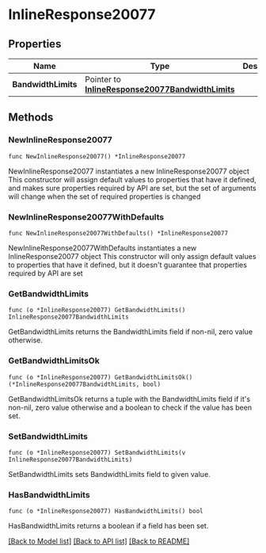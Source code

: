 # InlineResponse20077

## Properties

Name | Type | Description | Notes
------------ | ------------- | ------------- | -------------
**BandwidthLimits** | Pointer to [**InlineResponse20077BandwidthLimits**](InlineResponse20077BandwidthLimits.md) |  | [optional] 

## Methods

### NewInlineResponse20077

`func NewInlineResponse20077() *InlineResponse20077`

NewInlineResponse20077 instantiates a new InlineResponse20077 object
This constructor will assign default values to properties that have it defined,
and makes sure properties required by API are set, but the set of arguments
will change when the set of required properties is changed

### NewInlineResponse20077WithDefaults

`func NewInlineResponse20077WithDefaults() *InlineResponse20077`

NewInlineResponse20077WithDefaults instantiates a new InlineResponse20077 object
This constructor will only assign default values to properties that have it defined,
but it doesn't guarantee that properties required by API are set

### GetBandwidthLimits

`func (o *InlineResponse20077) GetBandwidthLimits() InlineResponse20077BandwidthLimits`

GetBandwidthLimits returns the BandwidthLimits field if non-nil, zero value otherwise.

### GetBandwidthLimitsOk

`func (o *InlineResponse20077) GetBandwidthLimitsOk() (*InlineResponse20077BandwidthLimits, bool)`

GetBandwidthLimitsOk returns a tuple with the BandwidthLimits field if it's non-nil, zero value otherwise
and a boolean to check if the value has been set.

### SetBandwidthLimits

`func (o *InlineResponse20077) SetBandwidthLimits(v InlineResponse20077BandwidthLimits)`

SetBandwidthLimits sets BandwidthLimits field to given value.

### HasBandwidthLimits

`func (o *InlineResponse20077) HasBandwidthLimits() bool`

HasBandwidthLimits returns a boolean if a field has been set.


[[Back to Model list]](../README.md#documentation-for-models) [[Back to API list]](../README.md#documentation-for-api-endpoints) [[Back to README]](../README.md)


